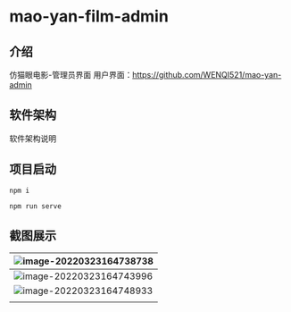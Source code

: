 # mao-yan-film-admin

## 介绍
仿猫眼电影-管理员界面
用户界面：https://github.com/WENQI521/mao-yan-admin

## 软件架构
软件架构说明



## 项目启动

```
npm i

npm run serve

```

## 截图展示

| ![image-20220323164738738](http://picbed.tgz666.top/20220323164738.png?roundPic/radius/25%7CimageView2/2/w/1000/h/1618) |
| ------------------------------------------------------------ |
| ![image-20220323164743996](http://picbed.tgz666.top/20220323164744.png?roundPic/radius/25%7CimageView2/2/w/1000/h/1618) |
| ![image-20220323164748933](http://picbed.tgz666.top/20220323164749.png?roundPic/radius/25%7CimageView2/2/w/1000/h/1618) |
|                                                              |

